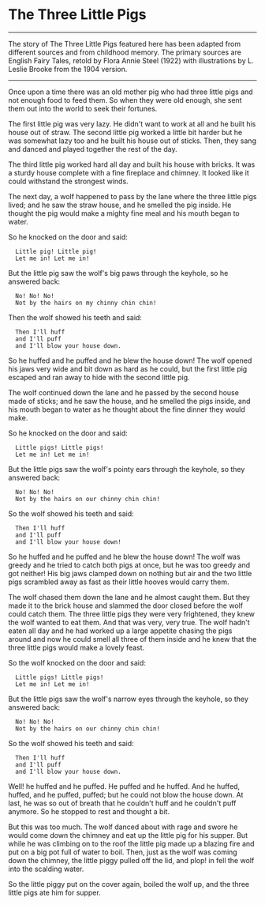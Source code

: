 # The Three Little Pigs

* * *

The story of The Three Little Pigs featured here has been adapted from different sources and from childhood memory. The primary sources are English Fairy Tales, retold by Flora Annie Steel (1922) with illustrations by L. Leslie Brooke from the 1904 version. 

* * *


Once upon a time there was an old mother pig who had three little pigs and not enough food to feed them. So when they were old enough, she sent them out into the world to seek their fortunes.

The first little pig was very lazy. He didn't want to work at all and he built his house out of straw. The second little pig worked a little bit harder but he was somewhat lazy too and he built his house out of sticks. Then, they sang and danced and played together the rest of the day.

The third little pig worked hard all day and built his house with bricks. It was a sturdy house complete with a fine fireplace and chimney. It looked like it could withstand the strongest winds.

The next day, a wolf happened to pass by the lane where the three little pigs lived; and he saw the straw house, and he smelled the pig inside. He thought the pig would make a mighty fine meal and his mouth began to water.

So he knocked on the door and said:

```
  Little pig! Little pig!
  Let me in! Let me in!

```

But the little pig saw the wolf's big paws through the keyhole, so he answered back:

```
  No! No! No!
  Not by the hairs on my chinny chin chin!

```

Then the wolf showed his teeth and said:

```
  Then I'll huff
  and I'll puff
  and I'll blow your house down.

```

So he huffed and he puffed and he blew the house down! The wolf opened his jaws very wide and bit down as hard as he could, but the first little pig escaped and ran away to hide with the second little pig.

The wolf continued down the lane and he passed by the second house made of sticks; and he saw the house, and he smelled the pigs inside, and his mouth began to water as he thought about the fine dinner they would make.

So he knocked on the door and said:

```
  Little pigs! Little pigs!
  Let me in! Let me in!

```

But the little pigs saw the wolf's pointy ears through the keyhole, so they answered back:

```
  No! No! No!
  Not by the hairs on our chinny chin chin!

```

So the wolf showed his teeth and said:

```
  Then I'll huff
  and I'll puff
  and I'll blow your house down!

```

So he huffed and he puffed and he blew the house down! The wolf was greedy and he tried to catch both pigs at once, but he was too greedy and got neither! His big jaws clamped down on nothing but air and the two little pigs scrambled away as fast as their little hooves would carry them.

The wolf chased them down the lane and he almost caught them. But they made it to the brick house and slammed the door closed before the wolf could catch them. The three little pigs they were very frightened, they knew the wolf wanted to eat them. And that was very, very true. The wolf hadn't eaten all day and he had worked up a large appetite chasing the pigs around and now he could smell all three of them inside and he knew that the three little pigs would make a lovely feast.


So the wolf knocked on the door and said:

```
  Little pigs! Little pigs!
  Let me in! Let me in!

```

But the little pigs saw the wolf's narrow eyes through the keyhole, so they answered back:

```
  No! No! No!
  Not by the hairs on our chinny chin chin!

```

So the wolf showed his teeth and said:

```
  Then I'll huff
  and I'll puff
  and I'll blow your house down.

```

Well! he huffed and he puffed. He puffed and he huffed. And he huffed, huffed, and he puffed, puffed; but he could not blow the house down. At last, he was so out of breath that he couldn't huff and he couldn't puff anymore. So he stopped to rest and thought a bit.

But this was too much. The wolf danced about with rage and swore he would come down the chimney and eat up the little pig for his supper. But while he was climbing on to the roof the little pig made up a blazing fire and put on a big pot full of water to boil. Then, just as the wolf was coming down the chimney, the little piggy pulled off the lid, and plop! in fell the wolf into the scalding water.

So the little piggy put on the cover again, boiled the wolf up, and the three little pigs ate him for supper.


